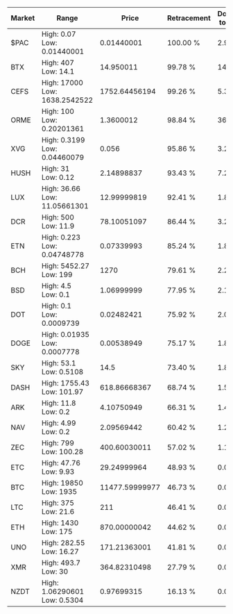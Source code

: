 | Market | Range | Price| Retracement | Doubles to 50% |
| --- | --- | --- | --- | --- |
| $PAC | High: 0.07<br />Low: 0.01440001 | 0.01440001 | 100.00 % | 2.93 |
| BTX | High: 407<br />Low: 14.1 | 14.950011 | 99.78 % | 14.08 |
| CEFS | High: 17000<br />Low: 1638.2542522 | 1752.64456194 | 99.26 % | 5.32 |
| ORME | High: 100<br />Low: 0.20201361 | 1.3600012 | 98.84 % | 36.84 |
| XVG | High: 0.3199<br />Low: 0.04460079 | 0.056 | 95.86 % | 3.25 |
| HUSH | High: 31<br />Low: 0.12 | 2.14898837 | 93.43 % | 7.24 |
| LUX | High: 36.66<br />Low: 11.05661301 | 12.99999819 | 92.41 % | 1.84 |
| DCR | High: 500<br />Low: 11.9 | 78.10051097 | 86.44 % | 3.28 |
| ETN | High: 0.223<br />Low: 0.04748778 | 0.07339993 | 85.24 % | 1.84 |
| BCH | High: 5452.27<br />Low: 199 | 1270 | 79.61 % | 2.22 |
| BSD | High: 4.5<br />Low: 0.1 | 1.06999999 | 77.95 % | 2.15 |
| DOT | High: 0.1<br />Low: 0.0009739 | 0.02482421 | 75.92 % | 2.03 |
| DOGE | High: 0.01935<br />Low: 0.0007778 | 0.00538949 | 75.17 % | 1.87 |
| SKY | High: 53.1<br />Low: 0.5108 | 14.5 | 73.40 % | 1.85 |
| DASH | High: 1755.43<br />Low: 101.97 | 618.86668367 | 68.74 % | 1.50 |
| ARK | High: 11.8<br />Low: 0.2 | 4.10750949 | 66.31 % | 1.46 |
| NAV | High: 4.99<br />Low: 0.2 | 2.09569442 | 60.42 % | 1.24 |
| ZEC | High: 799<br />Low: 100.28 | 400.60030011 | 57.02 % | 1.12 |
| ETC | High: 47.76<br />Low: 9.93 | 29.24999964 | 48.93 % | 0.00 |
| BTC | High: 19850<br />Low: 1935 | 11477.59999977 | 46.73 % | 0.00 |
| LTC | High: 375<br />Low: 21.6 | 211 | 46.41 % | 0.00 |
| ETH | High: 1430<br />Low: 175 | 870.00000042 | 44.62 % | 0.00 |
| UNO | High: 282.55<br />Low: 16.27 | 171.21363001 | 41.81 % | 0.00 |
| XMR | High: 493.7<br />Low: 30 | 364.82310498 | 27.79 % | 0.00 |
| NZDT | High: 1.06290601<br />Low: 0.5304 | 0.97699315 | 16.13 % | 0.00 |
